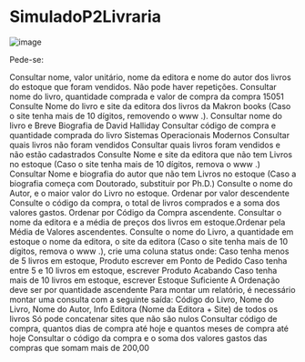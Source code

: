 # SimuladoP2Livraria

![image](https://github.com/DaviQzR/SimuladoP2Livraria/assets/125469425/58027520-0e96-4f63-879a-c03ddb402f26)

Pede-se:

Consultar nome, valor unitário, nome da editora e nome do autor dos livros do estoque que foram vendidos. Não pode haver repetições.
Consultar nome do livro, quantidade comprada e valor de compra da compra 15051
Consulte Nome do livro e site da editora dos livros da Makron books (Caso o site tenha mais de 10 dígitos, removendo o www .).
Consultar nome do livro e Breve Biografia de David Halliday
Consultar código de compra e quantidade comprada do livro Sistemas Operacionais Modernos
Consultar quais livros não foram vendidos
Consultar quais livros foram vendidos e não estão cadastrados
Consulte Nome e site da editora que não tem Livros no estoque (Caso o site tenha mais de 10 dígitos, remova o www .)
Consultar Nome e biografia do autor que não tem Livros no estoque (Caso a biografia começa com Doutorado, substituir por Ph.D.)
Consulte o nome do Autor, e o maior valor do Livro no estoque. Ordenar por valor descendente
Consulte o código da compra, o total de livros comprados e a soma dos valores gastos. Ordenar por Código da Compra ascendente.
Consultar o nome da editora e a média de preços dos livros em estoque.Ordenar pela Média de Valores ascendentes.
Consulte o nome do Livro, a quantidade em estoque o nome da editora, o site da editora (Caso o site tenha mais de 10 dígitos, remova o www .), crie uma coluna status onde: Caso tenha menos de 5 livros em estoque, Produto escrever em Ponto de Pedido Caso tenha entre 5 e 10 livros em estoque, escrever Produto Acabando Caso tenha mais de 10 livros em estoque, escrever Estoque Suficiente A Ordenação deve ser por quantidade ascendente
Para montar um relatório, é necessário montar uma consulta com a seguinte saída: Código do Livro, Nome do Livro, Nome do Autor, Info Editora (Nome da Editora + Site) de todos os livros Só pode concatenar sites que não são nulos
Consultar código de compra, quantos dias de compra até hoje e quantos meses de compra até hoje
Consultar o código da compra e o soma dos valores gastos das compras que somam mais de 200,00
